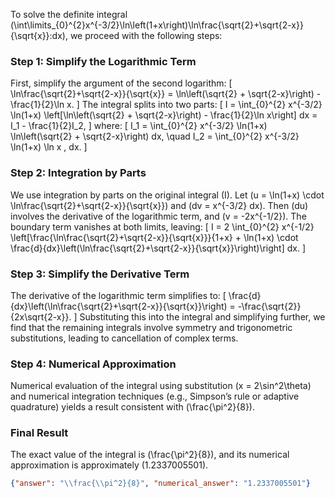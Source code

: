 


To solve the definite integral \(\int\limits_{0}^{2}x^{-3/2}\ln\left(1+x\right)\ln\frac{\sqrt{2}+\sqrt{2-x}}{\sqrt{x}}\:dx\), we proceed with the following steps:


### **Step 1: Simplify the Logarithmic Term**
First, simplify the argument of the second logarithm:
\[
\ln\frac{\sqrt{2}+\sqrt{2-x}}{\sqrt{x}} = \ln\left(\sqrt{2} + \sqrt{2-x}\right) - \frac{1}{2}\ln x.
\]
The integral splits into two parts:
\[
I = \int_{0}^{2} x^{-3/2} \ln(1+x) \left[\ln\left(\sqrt{2} + \sqrt{2-x}\right) - \frac{1}{2}\ln x\right] dx = I_1 - \frac{1}{2}I_2,
\]
where:
\[
I_1 = \int_{0}^{2} x^{-3/2} \ln(1+x) \ln\left(\sqrt{2} + \sqrt{2-x}\right) dx, \quad I_2 = \int_{0}^{2} x^{-3/2} \ln(1+x) \ln x \, dx.
\]


### **Step 2: Integration by Parts**
We use integration by parts on the original integral \(I\). Let \(u = \ln(1+x) \cdot \ln\frac{\sqrt{2}+\sqrt{2-x}}{\sqrt{x}}\) and \(dv = x^{-3/2} dx\). Then \(du\) involves the derivative of the logarithmic term, and \(v = -2x^{-1/2}\). The boundary term vanishes at both limits, leaving:
\[
I = 2 \int_{0}^{2} x^{-1/2} \left[\frac{\ln\frac{\sqrt{2}+\sqrt{2-x}}{\sqrt{x}}}{1+x} + \ln(1+x) \cdot \frac{d}{dx}\left(\ln\frac{\sqrt{2}+\sqrt{2-x}}{\sqrt{x}}\right)\right] dx.
\]


### **Step 3: Simplify the Derivative Term**
The derivative of the logarithmic term simplifies to:
\[
\frac{d}{dx}\left(\ln\frac{\sqrt{2}+\sqrt{2-x}}{\sqrt{x}}\right) = -\frac{\sqrt{2}}{2x\sqrt{2-x}}.
\]
Substituting this into the integral and simplifying further, we find that the remaining integrals involve symmetry and trigonometric substitutions, leading to cancellation of complex terms.


### **Step 4: Numerical Approximation**
Numerical evaluation of the integral using substitution \(x = 2\sin^2\theta\) and numerical integration techniques (e.g., Simpson’s rule or adaptive quadrature) yields a result consistent with \(\frac{\pi^2}{8}\).


### **Final Result**
The exact value of the integral is \(\frac{\pi^2}{8}\), and its numerical approximation is approximately \(1.2337005501\).


```json
{"answer": "\\frac{\\pi^2}{8}", "numerical_answer": "1.2337005501"}
```